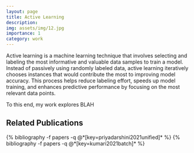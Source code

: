 ```yaml
---
layout: page
title: Active Learning
description: 
img: assets/img/12.jpg
importance: 1
category: work
---
```


Active learning is a machine learning technique that involves selecting and labeling the most informative and valuable data samples to train a model. Instead of passively using randomly labeled data, active learning iteratively chooses instances that would contribute the most to improving model accuracy. This process helps reduce labeling effort, speeds up model training, and enhances predictive performance by focusing on the most relevant data points.

To this end, my work explores BLAH

## Related Publications
<div class="publications">
  {% bibliography -f papers -q @*[key=priyadarshini2021unified]* %}
  {% bibliography -f papers -q @*[key=kumari2021batch]* %}

</div>